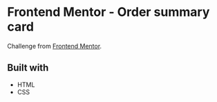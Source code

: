 # Frontend Mentor - Order summary card

Challenge from [Frontend Mentor](https://www.frontendmentor.io/).

## Built with
- HTML
- CSS
